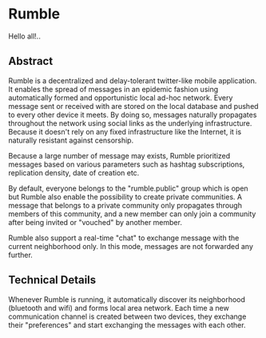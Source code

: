 # Rumble
Hello all!.. 
## Abstract 

Rumble is a decentralized and delay-tolerant twitter-like mobile application. 
It enables the spread of messages in an epidemic fashion using automatically formed and opportunistic local ad-hoc network. Every message sent or received with are stored on the local database and pushed to every other device it meets. By doing so, messages naturally propagates throughout the network using social links as the underlying infrastructure. Because it doesn't rely on any fixed infrastructure like the Internet, it is naturally resistant against censorship. 

Because a large number of message may exists, Rumble prioritized messages based on various parameters such as hashtag subscriptions, replication density, date of creation etc.

By default, everyone belongs to the "rumble.public" group which is open but Rumble also enable the possibility to create private communities. A message that belongs to a private community only propagates through members of this community, and a new member can only join a community after being invited or "vouched" by another member. 

Rumble also support a real-time "chat" to exchange message with the current neighborhood only. In this mode, messages are not forwarded any further. 


## Technical Details

Whenever Rumble is running, it automatically discover its neighborhood (bluetooth and wifi) and forms local area network. Each time a new communication channel is created between two devices, they exchange their "preferences" and start exchanging the messages with each other. 

